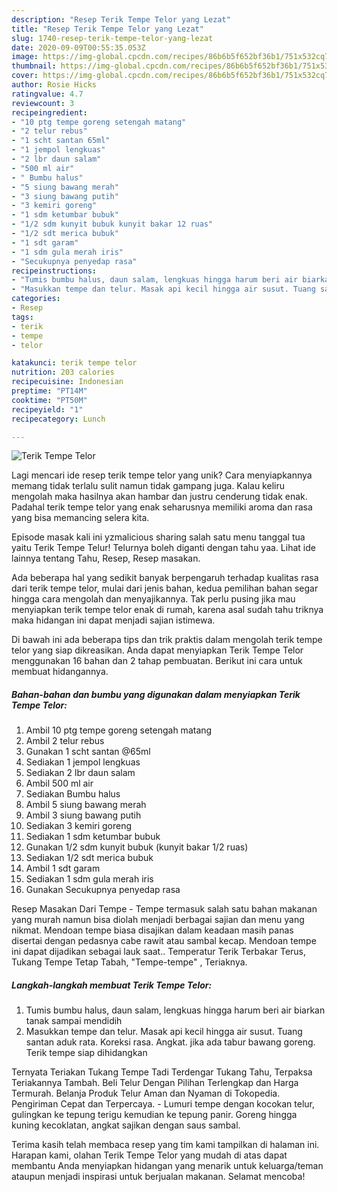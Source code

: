 ```yaml
---
description: "Resep Terik Tempe Telor yang Lezat"
title: "Resep Terik Tempe Telor yang Lezat"
slug: 1740-resep-terik-tempe-telor-yang-lezat
date: 2020-09-09T00:55:35.053Z
image: https://img-global.cpcdn.com/recipes/86b6b5f652bf36b1/751x532cq70/terik-tempe-telor-foto-resep-utama.jpg
thumbnail: https://img-global.cpcdn.com/recipes/86b6b5f652bf36b1/751x532cq70/terik-tempe-telor-foto-resep-utama.jpg
cover: https://img-global.cpcdn.com/recipes/86b6b5f652bf36b1/751x532cq70/terik-tempe-telor-foto-resep-utama.jpg
author: Rosie Hicks
ratingvalue: 4.7
reviewcount: 3
recipeingredient:
- "10 ptg tempe goreng setengah matang"
- "2 telur rebus"
- "1 scht santan 65ml"
- "1 jempol lengkuas"
- "2 lbr daun salam"
- "500 ml air"
- " Bumbu halus"
- "5 siung bawang merah"
- "3 siung bawang putih"
- "3 kemiri goreng"
- "1 sdm ketumbar bubuk"
- "1/2 sdm kunyit bubuk kunyit bakar 12 ruas"
- "1/2 sdt merica bubuk"
- "1 sdt garam"
- "1 sdm gula merah iris"
- "Secukupnya penyedap rasa"
recipeinstructions:
- "Tumis bumbu halus, daun salam, lengkuas hingga harum beri air biarkan tanak sampai mendidih"
- "Masukkan tempe dan telur. Masak api kecil hingga air susut. Tuang santan aduk rata. Koreksi rasa. Angkat. jika ada tabur bawang goreng. Terik tempe siap dihidangkan"
categories:
- Resep
tags:
- terik
- tempe
- telor

katakunci: terik tempe telor 
nutrition: 203 calories
recipecuisine: Indonesian
preptime: "PT14M"
cooktime: "PT50M"
recipeyield: "1"
recipecategory: Lunch

---
```



![Terik Tempe Telor](https://img-global.cpcdn.com/recipes/86b6b5f652bf36b1/751x532cq70/terik-tempe-telor-foto-resep-utama.jpg)

Lagi mencari ide resep terik tempe telor yang unik? Cara menyiapkannya memang tidak terlalu sulit namun tidak gampang juga. Kalau keliru mengolah maka hasilnya akan hambar dan justru cenderung tidak enak. Padahal terik tempe telor yang enak seharusnya memiliki aroma dan rasa yang bisa memancing selera kita.

Episode masak kali ini yzmalicious sharing salah satu menu tanggal tua yaitu Terik Tempe Telur! Telurnya boleh diganti dengan tahu yaa. Lihat ide lainnya tentang Tahu, Resep, Resep masakan.

Ada beberapa hal yang sedikit banyak berpengaruh terhadap kualitas rasa dari terik tempe telor, mulai dari jenis bahan, kedua pemilihan bahan segar hingga cara mengolah dan menyajikannya. Tak perlu pusing jika mau menyiapkan terik tempe telor enak di rumah, karena asal sudah tahu triknya maka hidangan ini dapat menjadi sajian istimewa.


Di bawah ini ada beberapa tips dan trik praktis dalam mengolah terik tempe telor yang siap dikreasikan. Anda dapat menyiapkan Terik Tempe Telor menggunakan 16 bahan dan 2 tahap pembuatan. Berikut ini cara untuk membuat hidangannya.

<!--inarticleads1-->

##### Bahan-bahan dan bumbu yang digunakan dalam menyiapkan Terik Tempe Telor:

1. Ambil 10 ptg tempe goreng setengah matang
1. Ambil 2 telur rebus
1. Gunakan 1 scht santan @65ml
1. Sediakan 1 jempol lengkuas
1. Sediakan 2 lbr daun salam
1. Ambil 500 ml air
1. Sediakan  Bumbu halus
1. Ambil 5 siung bawang merah
1. Ambil 3 siung bawang putih
1. Sediakan 3 kemiri goreng
1. Sediakan 1 sdm ketumbar bubuk
1. Gunakan 1/2 sdm kunyit bubuk (kunyit bakar 1/2 ruas)
1. Sediakan 1/2 sdt merica bubuk
1. Ambil 1 sdt garam
1. Sediakan 1 sdm gula merah iris
1. Gunakan Secukupnya penyedap rasa


Resep Masakan Dari Tempe - Tempe termasuk salah satu bahan makanan yang murah namun bisa diolah menjadi berbagai sajian dan menu yang nikmat. Mendoan tempe biasa disajikan dalam keadaan masih panas disertai dengan pedasnya cabe rawit atau sambal kecap. Mendoan tempe ini dapat dijadikan sebagai lauk saat.. Temperatur Terik Terbakar Terus, Tukang Tempe Tetap Tabah, &#34;Tempe-tempe&#34; , Teriaknya. 

<!--inarticleads2-->

##### Langkah-langkah membuat Terik Tempe Telor:

1. Tumis bumbu halus, daun salam, lengkuas hingga harum beri air biarkan tanak sampai mendidih
1. Masukkan tempe dan telur. Masak api kecil hingga air susut. Tuang santan aduk rata. Koreksi rasa. Angkat. jika ada tabur bawang goreng. Terik tempe siap dihidangkan


Ternyata Teriakan Tukang Tempe Tadi Terdengar Tukang Tahu, Terpaksa Teriakannya Tambah. Beli Telur Dengan Pilihan Terlengkap dan Harga Termurah. Belanja Produk Telur Aman dan Nyaman di Tokopedia. Pengiriman Cepat dan Terpercaya. - Lumuri tempe dengan kocokan telur, gulingkan ke tepung terigu kemudian ke tepung panir. Goreng hingga kuning kecoklatan, angkat sajikan dengan saus sambal. 

Terima kasih telah membaca resep yang tim kami tampilkan di halaman ini. Harapan kami, olahan Terik Tempe Telor yang mudah di atas dapat membantu Anda menyiapkan hidangan yang menarik untuk keluarga/teman ataupun menjadi inspirasi untuk berjualan makanan. Selamat mencoba!
